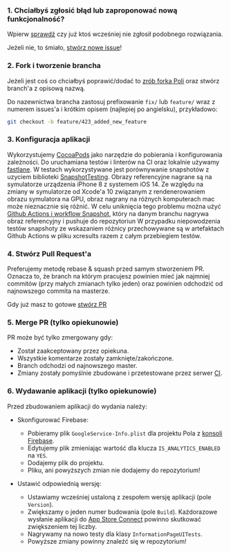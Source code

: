 ### 1. Chciałbyś zgłosić błąd lub zaproponować nową funkcjonalność?

Wpierw [sprawdź](https://github.com/KlubJagiellonski/pola-ios/issues) czy już ktoś wcześniej nie zgłosił podobnego rozwiązania.

Jeżeli nie, to śmiało, [stwórz nowe issue](https://github.com/KlubJagiellonski/pola-ios/issues/new)!

### 2. Fork i tworzenie brancha

Jeżeli jest coś co chciałbyś poprawić/dodać to [zrób forka Poli](https://help.github.com/articles/fork-a-repo)
oraz stwórz branch'a z opisową nazwą.

Do nazewnictwa brancha zastosuj prefixowanie `fix/` lub `feature/` wraz z numerem issues'a i krótkim opisem (najlepiej po angielsku), przykładowo:
```sh
git checkout -b feature/423_added_new_feature
```

### 3. Konfiguracja aplikacji

Wykorzystujemy [CocoaPods](https://cocoapods.org) jako narzędzie do pobierania i konfigurowania zależności.
Do uruchamiana testów i linterów na CI oraz lokalnie używamy [fastlane](https://fastlane.tools/).
W testach wykorzystywane jest porównywanie snapshotów z uzyciem biblioteki [SnapshotTesting](https://github.com/pointfreeco/swift-snapshot-testing). Obrazy referencyjne nagrane są na symulatorze urządzenia iPhone 8 z systemem iOS 14. Ze względu na zmiany w symulatorze od Xcode'a 10 związanym z rendenerowaniem obrazu symulatora na GPU, obraz nagrany na różnych komputerach mac może nieznacznie się różnić. W celu uniknięcia tego problemu można użyć [Github Actions i workflow Snapshot](https://github.com/KlubJagiellonski/pola-ios/actions?query=workflow%3ASnapshots), który na danym branchu nagrywa obraz referencyjny i pushuje do repozytoriun
W przypadku niepowodzenia testów snapshoty ze wskazaniem różnicy przechowywane są w artefaktach Github Actions w pliku xcresults razem z całym przebiegiem testów.

### 4. Stwórz Pull Request'a

Preferujemy metodę rebase & squash przed samym stworzeniem PR. 
Oznacza to, że branch na którym pracujesz powinien mieć jak najmniej commitów (przy małych zmianach tylko jeden) oraz powinien odchodzić od najnowszego commita na masterze.

Gdy już masz to gotowe [stwórz PR](https://help.github.com/articles/creating-a-pull-request)

### 5. Merge PR (tylko opiekunowie)

PR może być tylko zmergowany gdy:

* Został zaakceptowany przez opiekuna.
* Wszystkie komentarze zostały zamknięte/zakończone.
* Branch odchodzi od najnowszego master.
* Zmiany zostały pomyślnie zbudowane i przetestowane przez serwer [CI](https://travis-ci.org/KlubJagiellonski/pola-ios).

### 6. Wydawanie aplikacji (tylko opiekunowie)

Przed zbudowaniem aplikacji do wydania należy:

 * Skonfigurować Firebase:
    * Pobieramy plik `GoogleService-Info.plist` dla projektu Pola z [konsoli Firebase](https://console.firebase.google.com).
    * Edytujemy plik zmieniając wartość dla klucza `IS_ANALYTICS_ENABLED` na `YES`.
    * Dodajemy plik do projektu.
    * Pliku, ani powyższych zmian nie dodajemy do repozytorium!

* Ustawić odpowiednią wersję:
    * Ustawiamy wcześniej ustaloną z zespołem wersję aplikacji (pole `Version`).
    * Zwiększamy o jeden numer budowania (pole `Build`). Każdorazowe wysłanie aplikacji do [App Store Connect](ttps://appstoreconnect.apple.com) powinno skutkować zwiększeniem tej liczby.
    * Nagrywamy na nowo testy dla klasy `InformationPageUITests`.
    * Powyższe zmiany powinny znaleźć się w repozytorium!
